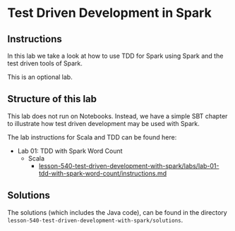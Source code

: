 # Test Driven Development in Spark

## Instructions

In this lab we take a look at how to use TDD for Spark using Spark and the test driven tools of Spark.

This is an optional lab.

## Structure of this lab

This lab does not run on Notebooks. Instead, we have a simple SBT chapter to illustrate how test driven development may be used with Spark.

The lab instructions for Scala and TDD can be found here:

* Lab 01: TDD with Spark Word Count
  * Scala
    * [lesson-540-test-driven-development-with-spark/labs/lab-01-tdd-with-spark-word-count/instructions.md](lab-01-tdd-with-spark-word-count/instructions.md)

## Solutions

The solutions (which includes the Java code), can be found in the directory `lesson-540-test-driven-development-with-spark/solutions`.
